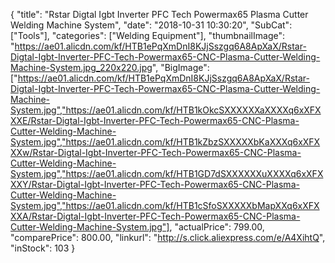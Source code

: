 {
	"title": "Rstar Digtal Igbt Inverter PFC Tech Powermax65 Plasma Cutter Welding Machine System",
	"date": "2018-10-31 10:30:20",
	"SubCat": ["Tools"],
	"categories": ["Welding Equipment"],
	"thumbnailImage": "https://ae01.alicdn.com/kf/HTB1ePqXmDnI8KJjSszgq6A8ApXaX/Rstar-Digtal-Igbt-Inverter-PFC-Tech-Powermax65-CNC-Plasma-Cutter-Welding-Machine-System.jpg_220x220.jpg",
	"BigImage": ["https://ae01.alicdn.com/kf/HTB1ePqXmDnI8KJjSszgq6A8ApXaX/Rstar-Digtal-Igbt-Inverter-PFC-Tech-Powermax65-CNC-Plasma-Cutter-Welding-Machine-System.jpg","https://ae01.alicdn.com/kf/HTB1kOkcSXXXXXXaXXXXq6xXFXXXE/Rstar-Digtal-Igbt-Inverter-PFC-Tech-Powermax65-CNC-Plasma-Cutter-Welding-Machine-System.jpg","https://ae01.alicdn.com/kf/HTB1kZbzSXXXXXbKaXXXq6xXFXXXw/Rstar-Digtal-Igbt-Inverter-PFC-Tech-Powermax65-CNC-Plasma-Cutter-Welding-Machine-System.jpg","https://ae01.alicdn.com/kf/HTB1GD7dSXXXXXXuXXXXq6xXFXXXY/Rstar-Digtal-Igbt-Inverter-PFC-Tech-Powermax65-CNC-Plasma-Cutter-Welding-Machine-System.jpg","https://ae01.alicdn.com/kf/HTB1cSfoSXXXXXbMapXXq6xXFXXXA/Rstar-Digtal-Igbt-Inverter-PFC-Tech-Powermax65-CNC-Plasma-Cutter-Welding-Machine-System.jpg"],
	"actualPrice": 799.00,
	"comparePrice": 800.00,
	"linkurl": "http://s.click.aliexpress.com/e/A4XihtQ",
	"inStock": 103
}
